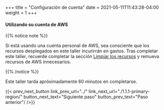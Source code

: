 +++
title = "Configuración de cuenta"
date =  2021-05-11T11:43:28-04:00
weight = 1
+++

#### Utilizando su cuenta de AWS

{{% notice note %}}

Si está usando una cuenta personal de AWS, sea consciente que los recursos desplegados en este taller incurirrán en gastos. Tras completar este taller, recuerde completar la sección [Limpiar los recursos](../../6-cleanup/) y remueva recursos de AWS innecesarios.

{{% /notice %}}

Este taller tarda apróximadamente 60 minutos en completarse.

{{< prev_next_button link_prev_url="../" link_next_url="./1.1.1-primary-region/" button_next_text="Siguiente paso" button_prev_text="Paso anterior"/ />}}
